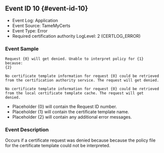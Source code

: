 ## Event ID 10 {#event-id-10}

- Event Log: Application
- Event Source: TameMyCerts
- Event Type: Error
- Required certification authority LogLevel: 2 (CERTLOG_ERROR)

### Event Sample

```
Request {0} will get denied. Unable to interpret policy for {1} because:
{2}
```

```
No certificate template information for request {0} could be retrieved from the certification authority service. The request will get denied.
```

```
No certificate template information for request {0} could be retrieved from the local certificate template cache. The request will get denied.
```

- Placeholder {0} will contain the Request ID number.
- Placeholder {1} will contain the certificate template name.
- Placeholder {2} will contain any additional error messages.

### Event Description

Occurs if a certificate request was denied because because the policy file for the certificate template could not be interpreted.